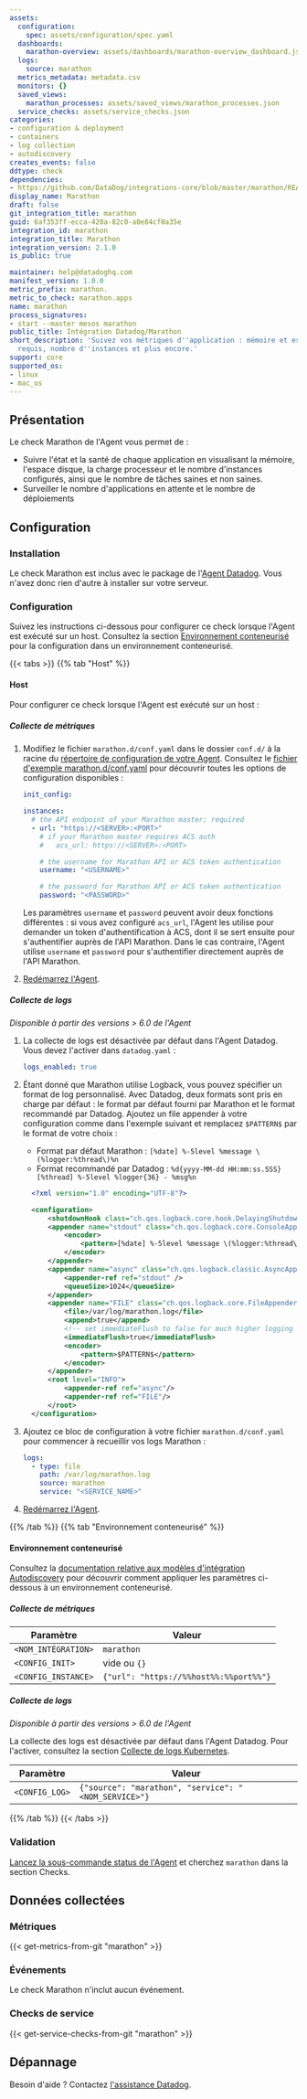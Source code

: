 ```yaml
---
assets:
  configuration:
    spec: assets/configuration/spec.yaml
  dashboards:
    marathon-overview: assets/dashboards/marathon-overview_dashboard.json
  logs:
    source: marathon
  metrics_metadata: metadata.csv
  monitors: {}
  saved_views:
    marathon_processes: assets/saved_views/marathon_processes.json
  service_checks: assets/service_checks.json
categories:
- configuration & deployment
- containers
- log collection
- autodiscovery
creates_events: false
ddtype: check
dependencies:
- https://github.com/DataDog/integrations-core/blob/master/marathon/README.md
display_name: Marathon
draft: false
git_integration_title: marathon
guid: 6af353ff-ecca-420a-82c0-a0e84cf0a35e
integration_id: marathon
integration_title: Marathon
integration_version: 2.1.0
is_public: true

maintainer: help@datadoghq.com
manifest_version: 1.0.0
metric_prefix: marathon.
metric_to_check: marathon.apps
name: marathon
process_signatures:
- start --master mesos marathon
public_title: Intégration Datadog/Marathon
short_description: 'Suivez vos métriques d''application : mémoire et espace disque
  requis, nombre d''instances et plus encore.'
support: core
supported_os:
- linux
- mac_os
---
```




## Présentation

Le check Marathon de l'Agent vous permet de :

- Suivre l'état et la santé de chaque application en visualisant la mémoire, l'espace disque, la charge processeur et le nombre d'instances configurés, ainsi que le nombre de tâches saines et non saines.
- Surveiller le nombre d'applications en attente et le nombre de déploiements

## Configuration

### Installation

Le check Marathon est inclus avec le package de l'[Agent Datadog][1]. Vous n'avez donc rien d'autre à installer sur votre serveur.

### Configuration

Suivez les instructions ci-dessous pour configurer ce check lorsque l'Agent est exécuté sur un host. Consultez la section [Environnement conteneurisé](#environnement-conteneurise) pour la configuration dans un environnement conteneurisé.

{{< tabs >}}
{{% tab "Host" %}}

#### Host

Pour configurer ce check lorsque l'Agent est exécuté sur un host :

##### Collecte de métriques

1. Modifiez le fichier `marathon.d/conf.yaml` dans le dossier `conf.d/` à la racine du [répertoire de configuration de votre Agent][1]. Consultez le [fichier d'exemple marathon.d/conf.yaml][2] pour découvrir toutes les options de configuration disponibles :

   ```yaml
   init_config:

   instances:
     # the API endpoint of your Marathon master; required
     - url: "https://<SERVER>:<PORT>"
       # if your Marathon master requires ACS auth
       #   acs_url: https://<SERVER>:<PORT>

       # the username for Marathon API or ACS token authentication
       username: "<USERNAME>"

       # the password for Marathon API or ACS token authentication
       password: "<PASSWORD>"
   ```

   Les paramètres `username` et `password` peuvent avoir deux fonctions différentes : si vous avez configuré `acs_url`, l'Agent les utilise pour demander un token d'authentification à ACS, dont il se sert ensuite pour s'authentifier auprès de l'API Marathon. Dans le cas contraire, l'Agent utilise `username` et `password` pour s'authentifier directement auprès de l'API Marathon.

2. [Redémarrez l'Agent][3].

##### Collecte de logs

_Disponible à partir des versions > 6.0 de l'Agent_

1. La collecte de logs est désactivée par défaut dans l'Agent Datadog. Vous devez l'activer dans `datadog.yaml` :

   ```yaml
   logs_enabled: true
   ```

2. Étant donné que Marathon utilise Logback, vous pouvez spécifier un format de log personnalisé. Avec Datadog, deux formats sont pris en charge par défaut : le format par défaut fourni par Marathon et le format recommandé par Datadog. Ajoutez un file appender à votre configuration comme dans l'exemple suivant et remplacez `$PATTERN$` par le format de votre choix :

   - Format par défaut Marathon : `[%date] %-5level %message \(%logger:%thread\)%n`
   - Format recommandé par Datadog : `%d{yyyy-MM-dd HH:mm:ss.SSS} [%thread] %-5level %logger{36} - %msg%n`

   ```xml
     <?xml version="1.0" encoding="UTF-8"?>

     <configuration>
         <shutdownHook class="ch.qos.logback.core.hook.DelayingShutdownHook"/>
         <appender name="stdout" class="ch.qos.logback.core.ConsoleAppender">
             <encoder>
                 <pattern>[%date] %-5level %message \(%logger:%thread\)%n</pattern>
             </encoder>
         </appender>
         <appender name="async" class="ch.qos.logback.classic.AsyncAppender">
             <appender-ref ref="stdout" />
             <queueSize>1024</queueSize>
         </appender>
         <appender name="FILE" class="ch.qos.logback.core.FileAppender">
             <file>/var/log/marathon.log</file>
             <append>true</append>
             <!-- set immediateFlush to false for much higher logging throughput -->
             <immediateFlush>true</immediateFlush>
             <encoder>
                 <pattern>$PATTERN$</pattern>
             </encoder>
         </appender>
         <root level="INFO">
             <appender-ref ref="async"/>
             <appender-ref ref="FILE"/>
         </root>
     </configuration>
   ```

3. Ajoutez ce bloc de configuration à votre fichier `marathon.d/conf.yaml` pour commencer à recueillir vos logs Marathon :

   ```yaml
   logs:
     - type: file
       path: /var/log/marathon.log
       source: marathon
       service: "<SERVICE_NAME>"
   ```

4. [Redémarrez l'Agent][3].

[1]: https://docs.datadoghq.com/fr/agent/guide/agent-configuration-files/#agent-configuration-directory
[2]: https://github.com/DataDog/integrations-core/blob/master/marathon/datadog_checks/marathon/data/conf.yaml.example
[3]: https://docs.datadoghq.com/fr/agent/guide/agent-commands/#start-stop-and-restart-the-agent
{{% /tab %}}
{{% tab "Environnement conteneurisé" %}}

#### Environnement conteneurisé

Consultez la [documentation relative aux modèles d'intégration Autodiscovery][1] pour découvrir comment appliquer les paramètres ci-dessous à un environnement conteneurisé.

##### Collecte de métriques

| Paramètre            | Valeur                                  |
| -------------------- | -------------------------------------- |
| `<NOM_INTÉGRATION>` | `marathon`                             |
| `<CONFIG_INIT>`      | vide ou `{}`                          |
| `<CONFIG_INSTANCE>`  | `{"url": "https://%%host%%:%%port%%"}` |

##### Collecte de logs

_Disponible à partir des versions > 6.0 de l'Agent_

La collecte des logs est désactivée par défaut dans l'Agent Datadog. Pour l'activer, consultez la section [Collecte de logs Kubernetes][2].

| Paramètre      | Valeur                                                 |
| -------------- | ----------------------------------------------------- |
| `<CONFIG_LOG>` | `{"source": "marathon", "service": "<NOM_SERVICE>"}` |

[1]: https://docs.datadoghq.com/fr/agent/kubernetes/integrations/
[2]: https://docs.datadoghq.com/fr/agent/kubernetes/log/
{{% /tab %}}
{{< /tabs >}}

### Validation

[Lancez la sous-commande status de l'Agent][2] et cherchez `marathon` dans la section Checks.

## Données collectées

### Métriques
{{< get-metrics-from-git "marathon" >}}


### Événements

Le check Marathon n'inclut aucun événement.

### Checks de service
{{< get-service-checks-from-git "marathon" >}}


## Dépannage

Besoin d'aide ? Contactez [l'assistance Datadog][3].



[1]: https://app.datadoghq.com/account/settings#agent
[2]: https://docs.datadoghq.com/fr/agent/guide/agent-commands/#agent-status-and-information
[3]: https://docs.datadoghq.com/fr/help/
